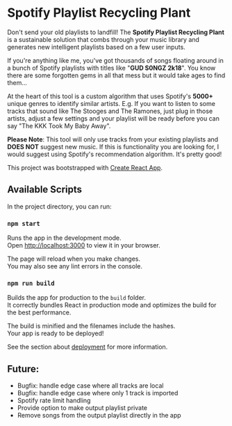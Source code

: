 # Spotify Playlist Recycling Plant

Don't send your old playlists to landfill! The **Spotify Playlist Recycling Plant** is a sustainable solution that combs through your music library and generates new intelligent playlists based on a few user inputs.

If you're anything like me, you've got thousands of songs floating around in a bunch of Spotify playlists with titles like "**GUD S0NGZ 2k18**". You know there are some forgotten gems in all that mess but it would take ages to find them...

At the heart of this tool is a custom algorithm that uses Spotify's **5000+** unique genres to identify similar artists. E.g. If you want to listen to some tracks that sound like The Stooges and The Ramones, just plug in those artists, adjust a few settings and your playlist will be ready before you can say "The KKK Took My Baby Away".

**Please Note**: This tool will only use tracks from your existing playlists and **DOES NOT** suggest new music. If this is functionality you are looking for, I would suggest using Spotify's recommendation algorithm. It's pretty good!

This project was bootstrapped with [Create React App](https://github.com/facebook/create-react-app).

## Available Scripts

In the project directory, you can run:

### `npm start`

Runs the app in the development mode.\
Open [http://localhost:3000](http://localhost:3000) to view it in your browser.

The page will reload when you make changes.\
You may also see any lint errors in the console.

### `npm run build`

Builds the app for production to the `build` folder.\
It correctly bundles React in production mode and optimizes the build for the best performance.

The build is minified and the filenames include the hashes.\
Your app is ready to be deployed!

See the section about [deployment](https://facebook.github.io/create-react-app/docs/deployment) for more information.

## Future:
* Bugfix: handle edge case where all tracks are local
* Bugfix: handle edge case where only 1 track is imported
* Spotify rate limit handling
* Provide option to make output playlist private
* Remove songs from the output playlist directly in the app
